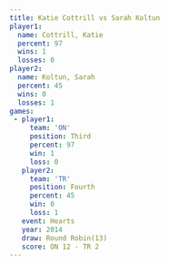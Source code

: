 ```yaml
---
title: Katie Cottrill vs Sarah Koltun
player1:               
  name: Cottrill, Katie
  percent: 97          
  wins: 1              
  losses: 0            
player2:               
  name: Koltun, Sarah  
  percent: 45          
  wins: 0              
  losses: 1            
games:
 - player1:         
     team: 'ON'     
     position: Third
     percent: 97    
     win: 1         
     loss: 0        
   player2:          
     team: 'TR'      
     position: Fourth
     percent: 45     
     win: 0          
     loss: 1         
   event: Hearts        
   year: 2014           
   draw: Round Robin(13)
   score: ON 12 - TR 2  
---
```

